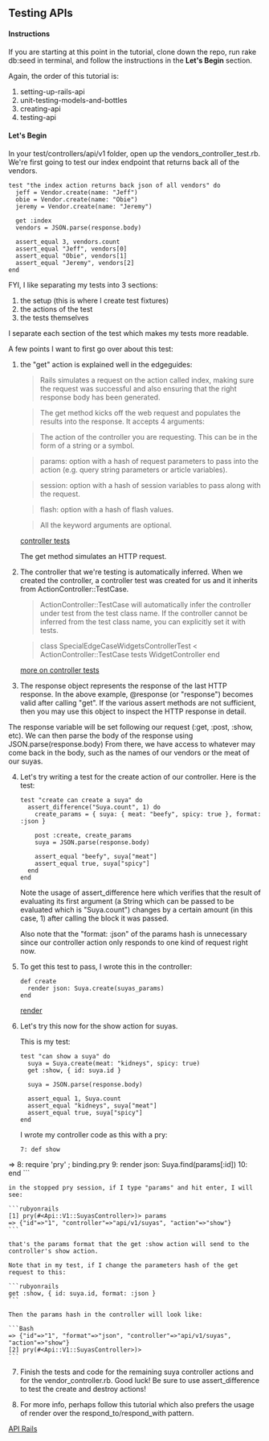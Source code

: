 ## Testing APIs

#### Instructions

If you are starting at this point in the tutorial, clone down the repo, run rake db:seed in terminal, and follow the instructions in the **Let's Begin** section.

Again, the order of this tutorial is:

1. setting-up-rails-api
2. unit-testing-models-and-bottles
3. creating-api
4. testing-api

#### Let's Begin

In your test/controllers/api/v1 folder, open up the vendors_controller_test.rb.  
We're first going to test our index endpoint that returns back all of the vendors.

```rubyonrails
test "the index action returns back json of all vendors" do
  jeff = Vendor.create(name: "Jeff")
  obie = Vendor.create(name: "Obie")
  jeremy = Vendor.create(name: "Jeremy")

  get :index
  vendors = JSON.parse(response.body)

  assert_equal 3, vendors.count
  assert_equal "Jeff", vendors[0]
  assert_equal "Obie", vendors[1]
  assert_equal "Jeremy", vendors[2]
end
```

FYI, I like separating my tests into 3 sections:

1. the setup (this is where I create test fixtures)
2. the actions of the test
3. the tests themselves

I separate each section of the test which makes my tests more readable.

A few points I want to first go over about this test:

1. the "get" action is explained well in the edgeguides:

    > Rails simulates a request on the action called index, making sure the request was successful and also ensuring that the right response body has been generated.

    > The get method kicks off the web request and populates the results into the response. It accepts 4 arguments:

    > The action of the controller you are requesting. This can be in the form of a string or a symbol.

    > params: option with a hash of request parameters to pass into the action (e.g. query string parameters or article variables).

    > session: option with a hash of session variables to pass along with the request.

    > flash: option with a hash of flash values.

    > All the keyword arguments are optional.

    [controller tests](http://edgeguides.rubyonrails.org/testing.html#functional-tests-for-your-controllers)  

    The get method simulates an HTTP request.


2. The controller that we're testing is automatically inferred. When we created the controller, a controller test was created   for us and it inherits from ActionController::TestCase.

    > ActionController::TestCase will automatically infer the controller under test from the test class name. If the controller cannot be inferred from the test class name, you can explicitly set it with tests.

    > class SpecialEdgeCaseWidgetsControllerTest < ActionController::TestCase
      tests WidgetController
    end

    [more on controller tests](http://api.rubyonrails.org/classes/ActionController/TestCase.html)

3. The response object represents the response of the last HTTP response. In the above example, @response (or "response") becomes valid after calling "get". If the various assert methods are not sufficient, then you may use this object to inspect the HTTP response in detail.

The response variable will be set following our request (:get, :post, :show, etc). We can then parse the body of the response using JSON.parse(response.body) From there, we have access to whatever may come back in the body, such as the names of our vendors or the meat of our suyas.

4. Let's try writing a test for the create action of our controller. Here is the test:

    ```rubyonrails
    test "create can create a suya" do
      assert_difference("Suya.count", 1) do
        create_params = { suya: { meat: "beefy", spicy: true }, format: :json }

        post :create, create_params
        suya = JSON.parse(response.body)

        assert_equal "beefy", suya["meat"]
        assert_equal true, suya["spicy"]
      end
    end
    ```

    Note the usage of assert_difference here which verifies that the result of evaluating its first argument (a String which can be passed to be evaluated which is "Suya.count") changes by a certain amount (in this case, 1) after calling the block it was passed.

    Also note that the "format: :json" of the params hash is unnecessary since our controller action only responds to one kind of request right now.

5. To get this test to pass, I wrote this in the controller:

    ```rubyonrails
    def create
      render json: Suya.create(suyas_params)
    end
    ```

    [render](http://apidock.com/rails/ActionController/Base/render)

6. Let's try this now for the show action for suyas.

    This is my test:

    ```rubyonrails
    test "can show a suya" do
      suya = Suya.create(meat: "kidneys", spicy: true)
      get :show, { id: suya.id }

      suya = JSON.parse(response.body)

      assert_equal 1, Suya.count
      assert_equal "kidneys", suya["meat"]
      assert_equal true, suya["spicy"]
    end
    ```

    I wrote my controller code as this with a pry:

    ```rubyonrails
    7: def show
 =>  8:   require 'pry' ; binding.pry
     9:   render json: Suya.find(params[:id])
    10: end
    ```

    in the stopped pry session, if I type "params" and hit enter, I will see:

    ```rubyonrails
    [1] pry(#<Api::V1::SuyasController>)> params
    => {"id"=>"1", "controller"=>"api/v1/suyas", "action"=>"show"}
    ```

    that's the params format that the get :show action will send to the controller's show action.

    Note that in my test, if I change the parameters hash of the get request to this:

    ```rubyonrails
    get :show, { id: suya.id, format: :json }
    ```

    Then the params hash in the controller will look like:

    ```Bash
    => {"id"=>"1", "format"=>"json", "controller"=>"api/v1/suyas", "action"=>"show"}
    [2] pry(#<Api::V1::SuyasController>)>
    ```

7. Finish the tests and code for the remaining suya controller actions and for the vendor_controller.rb. Good luck! Be sure to use assert_difference to test the create and destroy actions!

8. For more info, perhaps follow this tutorial which also prefers the usage of render over the respond_to/respond_with pattern.

[API Rails](http://commandercoriander.net/blog/2014/01/04/test-driving-a-json-api-in-rails/)
